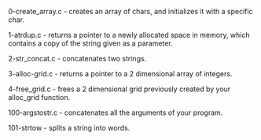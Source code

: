 0-create_array.c - creates an array of chars, and initializes it with a specific char.

1-atrdup.c - returns a pointer to a newly allocated space in memory, which contains a copy of the string given as a parameter.

2-str_concat.c - concatenates two strings.

3-alloc-grid.c - returns a pointer to a 2 dimensional array of integers.

4-free_grid.c - frees a 2 dimensional grid previously created by your alloc_grid function.

100-argstostr.c - concatenates all the arguments of your program.

101-strtow - splits a string into words.

